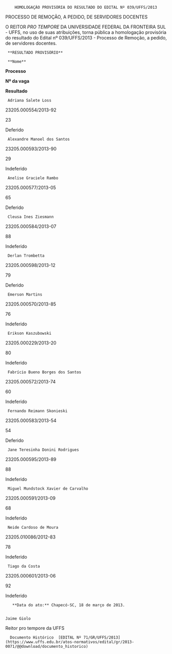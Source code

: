         HOMOLOGAÇÃO PROVISÓRIA DO RESULTADO DO EDITAL Nº 039/UFFS/2013  

PROCESSO DE REMOÇÃO, A PEDIDO, DE SERVIDORES DOCENTES

 O REITOR *PRO TEMPORE* DA UNIVERSIDADE FEDERAL DA FRONTEIRA SUL - UFFS, no uso de suas atribuições, torna pública a homologação provisória do resultado do Edital nº 039/UFFS/2013 - Processo de Remoção, a pedido, de servidores docentes.

     **RESULTADO PROVISÓRIO**

     **Nome**

   **Processo**

   **Nº da vaga**

   **Resultado**

     Adriana Salete Loss

   23205.000554/2013-92

   23

   Deferido

     Alexandre Manoel dos Santos

   23205.000593/2013-90

   29

   Indeferido

     Anelise Graciele Rambo

   23205.000577/2013-05

   65

   Deferido

     Cleusa Ines Ziesmann

   23205.000584/2013-07

   88

   Indeferido

     Derlan Trombetta

   23205.000598/2013-12

   79

   Deferido

     Emerson Martins

   23205.000570/2013-85

   76

   Indeferido

     Erikson Kaszubowski

   23205.000229/2013-20

   80

   Indeferido

     Fabrício Bueno Borges dos Santos

   23205.000572/2013-74

   60

   Indeferido

     Fernando Reimann Skonieski

   23205.000583/2013-54

   54

   Deferido

     Jane Teresinha Donini Rodrigues

   23205.000595/2013-89

   88

   Indeferido

     Miguel Mundstock Xavier de Carvalho

   23205.000591/2013-09

   68

   Indeferido

     Neide Cardoso de Moura

   23205.010086/2012-83

   78

   Indeferido

     Tiago da Costa

   23205.000601/2013-06

   92

   Indeferido

       **Data do ato:** Chapecó-SC, 18 de março de 2013.   
 

    Jaime Giolo   
 Reitor pro tempore da UFFS 

      Documento Histórico  [EDITAL Nº 71/GR/UFFS/2013](https://www.uffs.edu.br/atos-normativos/edital/gr/2013-0071/@@download/documento_historico)     
      